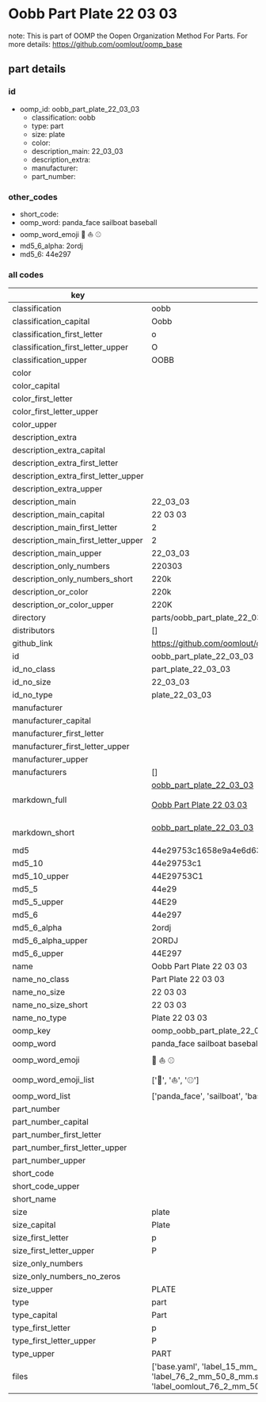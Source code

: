 # Oobb Part Plate 22 03 03  

note: This is part of OOMP the Oopen Organization Method For Parts. For more details: https://github.com/oomlout/oomp_base

##  part details





### id
* oomp_id: oobb_part_plate_22_03_03
  * classification: oobb
  * type: part
  * size: plate
  * color: 
  * description_main: 22_03_03
  * description_extra: 
  * manufacturer: 
  * part_number: 

### other_codes
* short_code: 
* oomp_word: panda_face sailboat baseball
* oomp_word_emoji :panda_face: :sailboat: :baseball:
* md5_6_alpha: 2ordj
* md5_6: 44e297

### all codes 
| key | value |  
| --- | --- |  
| classification | oobb |  
| classification_capital | Oobb |  
| classification_first_letter | o |  
| classification_first_letter_upper | O |  
| classification_upper | OOBB |  
| color |  |  
| color_capital |  |  
| color_first_letter |  |  
| color_first_letter_upper |  |  
| color_upper |  |  
| description_extra |  |  
| description_extra_capital |  |  
| description_extra_first_letter |  |  
| description_extra_first_letter_upper |  |  
| description_extra_upper |  |  
| description_main | 22_03_03 |  
| description_main_capital | 22 03 03 |  
| description_main_first_letter | 2 |  
| description_main_first_letter_upper | 2 |  
| description_main_upper | 22_03_03 |  
| description_only_numbers | 220303 |  
| description_only_numbers_short | 220k |  
| description_or_color | 220k |  
| description_or_color_upper | 220K |  
| directory | parts/oobb_part_plate_22_03_03 |  
| distributors | [] |  
| github_link | https://github.com/oomlout/oomlout_oomp_part_src/tree/main/parts/oobb_part_plate_22_03_03/working |  
| id | oobb_part_plate_22_03_03 |  
| id_no_class | part_plate_22_03_03 |  
| id_no_size | 22_03_03 |  
| id_no_type | plate_22_03_03 |  
| manufacturer |  |  
| manufacturer_capital |  |  
| manufacturer_first_letter |  |  
| manufacturer_first_letter_upper |  |  
| manufacturer_upper |  |  
| manufacturers | [] |  
| markdown_full | [oobb_part_plate_22_03_03](https://github.com/oomlout/oomlout_oomp_part_src/tree/main/parts/oobb_part_plate_22_03_03/working)<br>[](https://github.com/oomlout/oomlout_oomp_part_src/tree/main/parts/oobb_part_plate_22_03_03/working)<br>[Oobb Part Plate 22 03 03](https://github.com/oomlout/oomlout_oomp_part_src/tree/main/parts/oobb_part_plate_22_03_03/working)<br><br> |  
| markdown_short | [oobb_part_plate_22_03_03](https://github.com/oomlout/oomlout_oomp_part_src/tree/main/parts/oobb_part_plate_22_03_03/working)<br><br> |  
| md5 | 44e29753c1658e9a4e6d63abcc8cd33b |  
| md5_10 | 44e29753c1 |  
| md5_10_upper | 44E29753C1 |  
| md5_5 | 44e29 |  
| md5_5_upper | 44E29 |  
| md5_6 | 44e297 |  
| md5_6_alpha | 2ordj |  
| md5_6_alpha_upper | 2ORDJ |  
| md5_6_upper | 44E297 |  
| name | Oobb Part Plate 22 03 03 |  
| name_no_class | Part Plate 22 03 03 |  
| name_no_size | 22 03 03 |  
| name_no_size_short | 22 03 03 |  
| name_no_type | Plate 22 03 03 |  
| oomp_key | oomp_oobb_part_plate_22_03_03 |  
| oomp_word | panda_face sailboat baseball |  
| oomp_word_emoji | :panda_face: :sailboat: :baseball: |  
| oomp_word_emoji_list | [':panda_face:', ':sailboat:', ':baseball:'] |  
| oomp_word_list | ['panda_face', 'sailboat', 'baseball'] |  
| part_number |  |  
| part_number_capital |  |  
| part_number_first_letter |  |  
| part_number_first_letter_upper |  |  
| part_number_upper |  |  
| short_code |  |  
| short_code_upper |  |  
| short_name |  |  
| size | plate |  
| size_capital | Plate |  
| size_first_letter | p |  
| size_first_letter_upper | P |  
| size_only_numbers |  |  
| size_only_numbers_no_zeros |  |  
| size_upper | PLATE |  
| type | part |  
| type_capital | Part |  
| type_first_letter | p |  
| type_first_letter_upper | P |  
| type_upper | PART |  
| files | ['base.yaml', 'label_15_mm_30_mm.pdf', 'label_15_mm_30_mm.svg', 'label_76_2_mm_50_8_mm.pdf', 'label_76_2_mm_50_8_mm.svg', 'label_oomlout_76_2_mm_50_8_mm.pdf', 'label_oomlout_76_2_mm_50_8_mm.svg', 'readme.md', 'working.json', 'working.yaml'] |  
